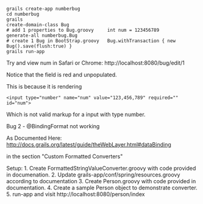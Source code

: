 
	grails create-app numberbug
	cd numberbug
	grails
	create-domain-class Bug
	# add 1 properties to Bug.groovy     int num = 123456789
	generate-all numberbug.Bug 
	# create 1 Bug in BootStrap.groovy 	 Bug.withTransaction { new Bug().save(flush:true) }
	grails run-app


Try and view num in Safari or Chrome:
http://localhost:8080/bug/edit/1

Notice that the field is red and unpopulated.

This is because it is rendering

	<input type="number" name="num" value="123,456,789" required="" id="num">

Which is not valid markup for a input with type number.


Bug 2 - @BindingFormat not working

As Documented Here:
http://docs.grails.org/latest/guide/theWebLayer.html#dataBinding

in the section "Custom Formatted Converters"

Setup:
	1. Create FormattedStringValueConverter.groovy with code provided in documenation.
	2. Update grails-app/conf/spring/resources.groovy according to documentation
	3. Create Person.groovy with code provided in documentation.
	4. Create a sample Person object to demonstrate converter.
	5. run-app and visit http://localhost:8080/person/index

